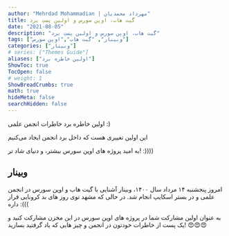 ```yaml
---
author: "Mehrdad Mohammadian | مهرداد محمدیان"
title: گیت هاب، اوپن سورس و اولین پستِ برد
date: "2021-08-05"
description: "گیت هاب، اوپن سورس و اولین پستِ برد"
tags: ["وبینار", "گیت هاب","اوپن سورس"]
categories: ["وبینار"]
# series: ["Themes Guide"]
aliases: ["اولین خاطره برد"]
ShowToc: true
TocOpen: false
# weight: 1
ShowBreadCrumbs: true
math: true
hideMeta: false
searchHidden: false
---
```


اولین خاطره برد خاطرات انجمن علمی :)


این اولین تغییری هست که داخل برد انجمن ایجاد می‌کنیم 

به امید پروژه های اوپن سورس بیشتر، و دنیای شاد تر! :))))


<!--more-->

## وبینار

امروز پنجشنبه ۱۴ مرداد سال ۱۴۰۰، وبینار آشنایی با گیت هاب و اوپن سورس در انجمن علمی و در بستر اسکایپ انجام شد.
در حالی که مشهد توی روز های بد کرونایی قرار داره :(((

به عنوان اولین مشارکت شما در پروژه های اوپن سورس در این مخزن مشارکت کنید و یک پست از خاطرات خودتون در انجمن و چیز هایی که یاد گرفتید بسازید!
<span class="nowrap"><span class="emojify">😍😍😍</span></span>
<br>


